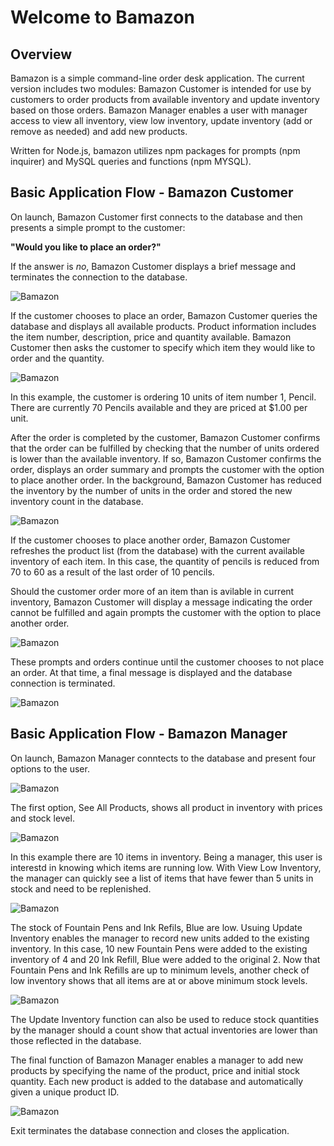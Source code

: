 # Welcome to Bamazon

## Overview
Bamazon is a simple command-line order desk application. The current version includes two modules: Bamazon Customer is intended for use by customers to order products from available inventory and update inventory based on those orders. Bamazon Manager enables a user with manager access to view all inventory, view low inventory, update inventory (add or remove as needed) and add new products. 

Written for Node.js, bamazon utilizes npm packages for prompts (npm inquirer) and MySQL queries and functions (npm MYSQL). 

## Basic Application Flow - Bamazon Customer

On launch, Bamazon Customer first connects to the database and then presents a simple prompt to the customer:

  **"Would you like to place an order?"**

If the answer is *no*, Bamazon Customer displays a brief message and terminates the connection to the database. 

![Bamazon](images/bamazon0.PNG)

If the customer chooses to place an order, Bamazon Customer queries the database and displays all available products. Product information includes the item number, description, price and quantity available. Bamazon Customer then asks the customer to specify which item they would like to order and the quantity.

![Bamazon](images/bamazon1.PNG)

In this example, the customer is ordering 10 units of item number 1, Pencil. There are currently 70 Pencils available and they are priced at $1.00 per unit. 

After the order is completed by the customer, Bamazon Customer confirms that the order can be fulfilled by checking that the number of units ordered is lower than the available inventory. If so, Bamazon Customer confirms the order, displays an order summary and prompts the customer with the option to place another order. In the background, Bamazon Customer has reduced the inventory by the number of units in the order and stored the new inventory count in the database.

![Bamazon](images/bamazon2.PNG)

If the customer chooses to place another order, Bamazon Customer refreshes the product list (from the database) with the current available inventory of each item. In this case, the quantity of pencils is reduced from 70 to 60 as a result of the last order of 10 pencils.

Should the customer order more of an item than is avilable in current inventory, Bamazon Customer will display a message indicating the order cannot be fulfilled and again prompts the customer with the option to place another order. 

![Bamazon](images/bamazon3.PNG)

These prompts and orders continue until the customer chooses to not place an order. At that time, a final message is displayed and the database connection is terminated. 

![Bamazon](images/bamazon4.PNG)

## Basic Application Flow - Bamazon Manager

On launch, Bamazon Manager conntects to the database and present four options to the user. 

![Bamazon](images/bamazonManger0.PNG)

The first option, See All Products, shows all product in inventory with prices and stock level. 

![Bamazon](images/bamazonManger1.PNG)

In this example there are 10 items in inventory. Being a manager, this user is interestd in knowing which items are running low. With View Low Inventory, the manager can quickly see a list of items that have fewer than 5 units in stock and need to be replenished. 

![Bamazon](images/bamazonManger2.PNG)

The stock of Fountain Pens and Ink Refils, Blue are low. Usuing Update Inventory enables the manager to record new units added to the existing inventory. In this case, 10 new Fountain Pens were added to the existing inventory of 4 and 20 Ink Refill, Blue were added to the original 2. Now that Fountain Pens and Ink Refills are up to minimum levels, another check of low inventory shows that all items are at or above minimum stock levels.

![Bamazon](images/bamazonManger3.PNG)

The Update Inventory function can also be used to reduce stock quantities by the manager should a count show that actual inventories are lower than those reflected in the database. 

The final function of Bamazon Manager enables a manager to add new products by specifying the name of the product, price and initial stock quantity.  Each new product is added to the database and automatically given a unique product ID.

![Bamazon](images/bamazonManger4.PNG)

Exit terminates the database connection and closes the application. 
